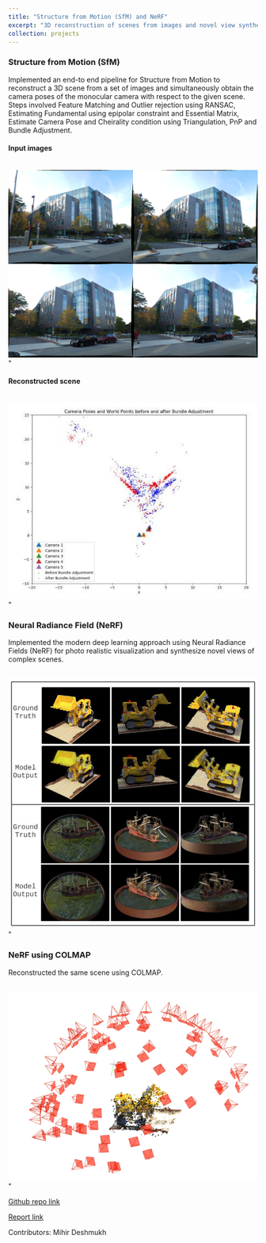 ```yaml
---
title: "Structure from Motion (SfM) and NeRF"
excerpt: "3D reconstruction of scenes from images and novel view synthesis.<br/><img src='/images/nerf.png' width='400'/>"
collection: projects
---
```


### Structure from Motion (SfM)

Implemented an end-to end pipeline for Structure from Motion to reconstruct a 3D scene from a set of images and simultaneously
obtain the camera poses of the monocular camera with respect to the given scene. Steps involved Feature Matching and Outlier
rejection using RANSAC, Estimating Fundamental using epipolar constraint and Essential Matrix, Estimate Camera Pose and
Cheirality condition using Triangulation, PnP and Bundle Adjustment. 

#### Input images

<br/><img src='/images/sfm_merged_4.png' width='600'/>"

#### Reconstructed scene

<br/><img src='/images/sfm.png' width='600'/>"

### Neural Radiance Field (NeRF)

Implemented the modern deep learning approach using Neural Radiance Fields (NeRF) for photo realistic visualization
and synthesize novel views of complex scenes.

<br/><img src='/images/nerf1.png' width='600'/>"

### NeRF using COLMAP

Reconstructed the same scene using COLMAP.

<br/><img src='/images/colmap.png' width='600'/>"

[Github repo link](https://github.com/Mihir-Deshmukh/SfM_NeRF/tree/main)

[Report link](https://github.com/Mihir-Deshmukh/SfM_NeRF/blob/main/Report.pdf)

Contributors: Mihir Deshmukh
